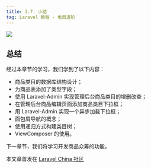 ```yaml
---
title: 3.7. 小结
tag: Laravel 教程 - 电商进阶
---
```


![](https://lccdn.phphub.org/uploads/images/201809/05/1/hYGOSPipAh.jpeg?imageView2/2/w/1240/h/0)


总结
--

经过本章节的学习，我们学到了以下内容：

*   商品类目的数据库结构设计；
*   为商品表添加了类型字段；
*   使用 Laravel-Admin 实现管理后台商品类目的增删改查；
*   在管理后台商品编辑页面添加商品类目下拉框；
*   用 Laravel-Admin 实现一个异步加载下拉框；
*   面包屑导航的概念；
*   使用递归方式构建类目树；
*   ViewComposer 的使用。

下一章节，我们将学习开发商品众筹的功能。

本文章首发在 [Laravel China 社区](https://laravel-china.org/)